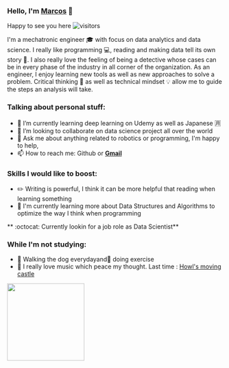 ### Hello, I'm [Marcos](https://marcos-rojas.github.io/portfolio/) :wave:
Happy to see you here ![visitors](https://visitor-badge.glitch.me/badge?page_id=page.id)
<!--
**marcos-rojas/marcos-rojas** is a ✨ _special_ ✨ repository because its `README.md` (this file) appears on your GitHub profile.
Here are some ideas to get you started:

- 🔭 I’m currently working on ...
- 🌱 I’m currently learning ...
- 👯 I’m looking to collaborate on ...
- 🤔 I’m looking for help with ...
- 💬 Ask me about ...
- 📫 How to reach me: ...
- 😄 Pronouns: ...
- ⚡ Fun fact: ...
-->
I'm a mechatronic engineer :mortar_board: with focus on data analytics and data science. I really like programming :computer:, reading and making data tell its own story :loudspeaker:. I also really love the feeling of being a detective whose cases can be in every phase of the industry in all corner of the organization.
As an engineer, I enjoy learning new tools as well as new approaches to solve a problem. Critical thinking :mag_right: as well as technical mindset :bulb: allow me to guide the steps an analysis will take. 
### Talking about personal stuff:
- 🌱 I’m currently learning deep learning on Udemy as well as Japanese :u6708:
- 👯 I’m looking to collaborate on data science project all over the world
- 💬 Ask me about anything related to robotics or programming, I'm happy to help,
- 📫 How to reach me: Github or **[Gmail](rojas.marcos@pucp.edu.pe)**
### Skills I would like to boost:
- :pencil2: Writing is powerful, I think it can be more helpful that reading when learning something
- :rocket: I'm currently learning more about Data Structures and Algorithms to optimize the way I think when programming

** :octocat: Currently lookin for a job role as Data Scientist**

### While I'm not studying:
- :dog: Walking the dog everydayand:running: doing exercise
- :musical_score: I really love music which peace my thought. Last time : [Howl's moving castle](https://www.youtube.com/watch?v=UwxatzcYf9Q)
<img height="180em" src="https://github-readme-stats.vercel.app/api?username=marcos-rojas&show_icons=true&hide_border=true&&count_private=true&include_all_commits=true" />
